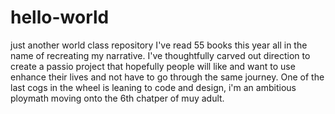 # hello-world
just another world class repository
I've read 55 books this year all in the name of recreating my narrative. I've thoughtfully carved out direction to create a passio project that hopefully people will like and want to use enhance their lives and not have to go through the same journey. 
One of the last cogs in the wheel is leaning to code and design, i'm an ambitious ploymath moving onto the 6th chatper of muy adult. 

